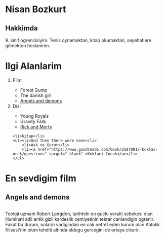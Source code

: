 <h1>Nisan Bozkurt</h1>
    <!--adım-->    
    <h2>Hakkimda</h2>
</p>
<p> 9. sinif ogrencisiyim. Tenis oynamaktan, kitap okumaktan, seyehatlere gitmekten hoslanirim.

</p>
<h1>Ilgi Alanlarim</h1>


<ol>
    <li>Film</li>
     <ul>
        <li>Forest Gump</li>
        <li>The danish girl</li>
        <li><a href="https://www.imdb.com/title/tt0808151/" target="_blank" >Angels and demons</a></li>
     </ul>
    <li>Dizi</li>
    <ul><li>Young Royals</li>
        <li>Gravity Falls</li>
        <li><a href="https://www.imdb.com/title/tt2861424/" target="_blank" >Rick and Morty</a></li>
    </ul>
        
    <li>Kitap</li>
    <ul><li>And then there were none</li>
        <li>Ask ve Gurur</li>
        <li><a href="https://www.goodreads.com/book/21870917-kuklac-ocuk/questions" target="_blank" >Kuklaci Cocuk</a></li>
    </ul>
</ol>
<h1>En sevdigim film</h1>
<h2>Angels and demons</h2>
<img src="images/Angels_and_demons.jpg" alt="">
<p>Teoloji uzmani Robert Langdon, tarihteki en guclu yeralti sebekesi olan Illuminati adli antik gizli kardeslik cemiyetinin tekrar canlandigin ogrenir. Fakat bu durum, onlarin varligindan en cok nefret eden kurum olan Katolik Klisesi'nin olum tehditi altinda oldugu gercegini de ortaya cikarir.</p>
